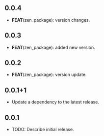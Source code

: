 ## 0.0.4

 - **FEAT**(zen_package): version changes.

## 0.0.3

 - **FEAT**(zen_package): added new version.

## 0.0.2

 - **FEAT**(zen_package): version update.

## 0.0.1+1

 - Update a dependency to the latest release.

## 0.0.1

* TODO: Describe initial release.
